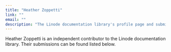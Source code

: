 ```yaml
---
title: "Heather Zoppetti"
link: ""
email: ""
description: "The Linode documentation library's profile page and submission listing for Heather Zoppetti"
---
```


Heather Zoppetti is an independent contributor to the Linode documentation library. Their submissions can be found listed below.